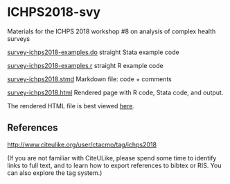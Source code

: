 # ICHPS2018-svy

Materials for the ICHPS 2018 workshop #8 on analysis of complex health surveys

[survey-ichps2018-examples.do](survey-ichps2018-examples.do) straight Stata example code

[survey-ichps2018-examples.r](survey-ichps2018-examples.r) straight R example code

[survey-ichps2018.stmd](survey-ichps2018.stmd) Markdown file: code + comments

[survey-ichps2018.html](survey-ichps2018.html) Rendered page with R code, Stata code, and output.

The rendered HTML file is best viewed [here](http://htmlpreview.github.io/?https://github.com/skolenik/ICHPS2018-svy/blob/master/survey-ichps2018.html).

## References

http://www.citeulike.org/user/ctacmo/tag/ichps2018

(If you are not familiar with CiteULike, please spend some time to identify links to full text, 
and to learn how to export references to bibtex or RIS. You can also explore the tag system.)
